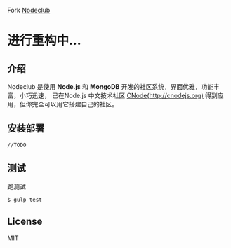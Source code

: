 Fork [Nodeclub](https://github.com/cnodejs/nodeclub)

进行重构中...
===


## 介绍

Nodeclub 是使用 **Node.js** 和 **MongoDB** 开发的社区系统，界面优雅，功能丰富，小巧迅速，
已在Node.js 中文技术社区 [CNode(http://cnodejs.org)](http://cnodejs.org) 得到应用，但你完全可以用它搭建自己的社区。

## 安装部署

`//TODO`

## 测试

跑测试

```bash
$ gulp test
```

## License

MIT

